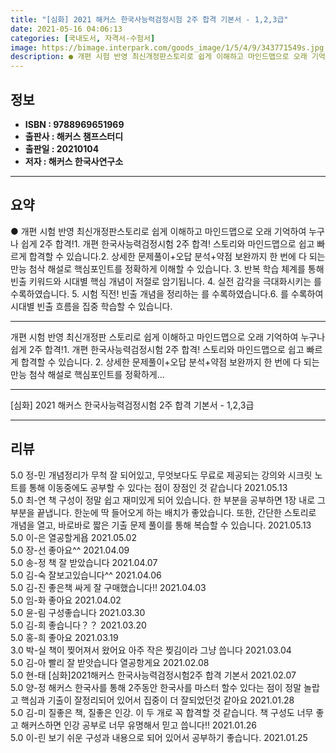 ```yaml
---
title: "[심화] 2021 해커스 한국사능력검정시험 2주 합격 기본서 - 1,2,3급"
date: 2021-05-16 04:06:13
categories: [국내도서, 자격서-수험서]
image: https://bimage.interpark.com/goods_image/1/5/4/9/343771549s.jpg
description: ● 개편 시험 반영 최신개정판스토리로 쉽게 이해하고 마인드맵으로 오래 기억하여 누구나 쉽게 2주 합격!1. 개편 한국사능력검정시험 2주 합격! 스토리와 마인드맵으로 쉽고 빠르게 합격할 수 있습니다.2. 상세한 문제풀이+오답 분석+약점 보완까지 한 번에 다 되는 만능 첨삭 해설로 핵심포
---
```


## **정보**

- **ISBN : 9788969651969**
- **출판사 : 해커스 챔프스터디**
- **출판일 : 20210104**
- **저자 : 해커스 한국사연구소**

------



## **요약**

●  개편 시험 반영 최신개정판스토리로 쉽게 이해하고 마인드맵으로 오래 기억하여 누구나 쉽게 2주 합격!1. 개편 한국사능력검정시험 2주 합격! 스토리와 마인드맵으로 쉽고 빠르게 합격할 수 있습니다.2. 상세한 문제풀이+오답 분석+약점 보완까지 한 번에 다 되는 만능 첨삭 해설로 핵심포인트를 정확하게 이해할 수 있습니다.  3. 반복 학습 체계를 통해 빈출 키워드와 시대별 핵심 개념이 저절로 암기됩니다. 4. 실전 감각을 극대화시키는 를 수록하였습니다. 5. 시험 직전! 빈출 개념을 정리하는 를 수록하였습니다.6. 를 수록하여 시대별 빈출 흐름을 집중 학습할 수 있습니다.

------

개편 시험 반영 최신개정판
스토리로 쉽게 이해하고 마인드맵으로 오래 기억하여 누구나 쉽게 2주 합격!1. 개편 한국사능력검정시험 2주 합격! 스토리와 마인드맵으로 쉽고 빠르게 합격할 수 있습니다.
2. 상세한 문제풀이+오답 분석+약점 보완까지 한 번에 다 되는 만능 첨삭 해설로 핵심포인트를 정확하게... 

------


[심화] 2021 해커스 한국사능력검정시험 2주 합격 기본서 - 1,2,3급 

------


## **리뷰** 

5.0 정-민 개념정리가 무척 잘 되어있고, 무엇보다도 무료로 제공되는 강의와 시크릿 노트를 통해 이동중에도 공부할 수 있다는 점이 장점인 것 같습니다 2021.05.13 <br/>5.0 최-연 책 구성이 정말 쉽고 재미있게 되어 있습니다. 한 부분을 공부하면 1장 내로 그 부분을 끝냅니다. 한눈에 딱 들어오게 하는 배치가 좋았습니다. 또한, 간단한 스토리로 개념을 열고, 바로바로 짧은 기출 문제 풀이를 통해 복습할 수 있습니다. 2021.05.13 <br/>5.0 이-은 열공할게욥 2021.05.02 <br/>5.0 장-선 좋아요^^ 2021.04.09 <br/>5.0 송-정 책 잘 받았습니다 2021.04.07 <br/>5.0 김-숙 잘보고있습니다^^   2021.04.06 <br/>5.0 김-진 좋은책 싸게 잘 구매했습니다!! 2021.04.03 <br/>5.0 임-화 좋아요 2021.04.02 <br/>5.0 윤-림 구성좋습니다 2021.03.30 <br/>5.0 김-희 좋습니다？？ 2021.03.20 <br/>5.0 홍-희 좋아요 2021.03.19 <br/>3.0 박-실 책이 찢어져서 왔어요 아주 작은 찢김이라 그냥 씁니다 2021.03.04 <br/>5.0 김-아 빨리 잘 받앗습니다 열공항게요 2021.02.08 <br/>5.0 현-태 [심화]2021해커스 한국사능력검정시험2주 합격 기본서 2021.02.07 <br/>5.0 양-정 해커스 한국사를 통해 2주동안 한국사를 마스터 할수 있다는 점이 정말 놀랍고 핵심과 기출이 잘정리되어 있어서 집중이 더 잘되었던것 같아요 2021.01.28 <br/>5.0 김-미 질좋은 책, 질좋은 인강. 이 두 개로 꼭 합격할 것 같습니다. 책 구성도 너무 좋고 해커스하면 인강 공부로 너무 유명해서 믿고 씁니다!! 2021.01.26 <br/>5.0 이-린 보기 쉬운 구성과 내용으로 되어 있어서 공부하기 좋습니다. 2021.01.25 <br/>